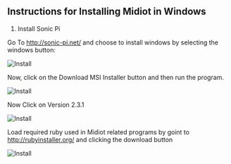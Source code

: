 ## Instructions for Installing Midiot in Windows

1) Install Sonic Pi 

Go To http://sonic-pi.net/ and choose to install windows by selecting the windows button:

![Install](https://github.com/mojoD/midiloops/blob/master/zzz%20-%20sonicpiload1.png)








Now, click on the Download MSI Installer button and then run the program.


![Install](https://github.com/mojoD/midiloops/blob/master/zzz-%20sonicpiload2.png)







Now Click on Version 2.3.1

![Install](https://github.com/mojoD/midiloops/blob/master/zzz%20-%20sonicpiload3.png)








Load required ruby used in Midiot related programs by goint to http://rubyinstaller.org/ and clicking the download button


![Install](https://github.com/mojoD/midiloops/blob/master/zzz%20-%20sonicpiload4.png)

